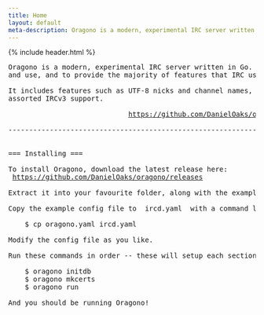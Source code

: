 ```yaml
---
title: Home
layout: default
meta-description: Oragono is a modern, experimental IRC server written in Go.
---
```

{% include header.html %}

<pre>
Oragono is a modern, experimental IRC server written in Go. It's designed to be simple to setup
and use, and to provide the majority of features that IRC users expect today.

It includes features such as UTF-8 nicks and channel names, client accounts and SASL, and other
assorted IRCv3 support.

                             <a href="https://github.com/DanielOaks/oragono">https://github.com/DanielOaks/oragono</a>

-----------------------------------------------------------------------------------------------


=== Installing ===

To install Oragono, download the latest release here:
 <a href="https://github.com/DanielOaks/oragono/releases">https://github.com/DanielOaks/oragono/releases</a>

Extract it into your favourite folder, along with the example config file.

Copy the example config file to  ircd.yaml  with a command like:

    <span class="term">$</span> cp oragono.yaml ircd.yaml

Modify the config file as you like.

Run these commands in order -- these will setup each section of the server:

    <span class="term">$</span> oragono initdb
    <span class="term">$</span> oragono mkcerts
    <span class="term">$</span> oragono run

And you should be running Oragono!
</pre>
